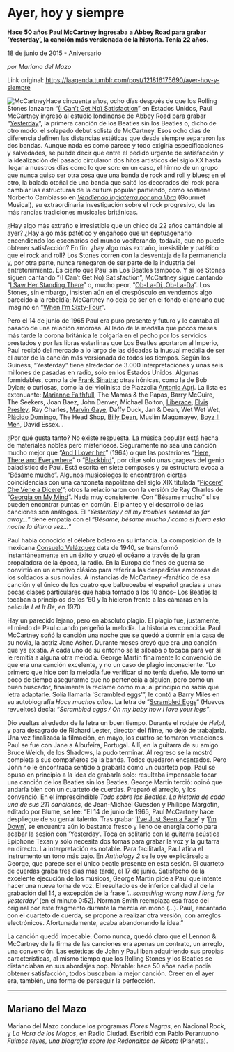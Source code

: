 # Ayer, hoy y siempre

**Hace 50 años Paul McCartney ingresaba a Abbey Road para grabar ‘Yesterday’, la canción más versionada de la historia. Tenía 22 años.**

18 de junio de 2015 - Aniversario

_por Mariano del Mazo_

Link original: https://laagenda.tumblr.com/post/121816175690/ayer-hoy-y-siempre

![McCartney](https://64.media.tumblr.com/ce8ed09eef84e94842b06b8993b44ff5/tumblr_inline_pk0ladhnpS1t6q87u_500.png)Hace
cincuenta años, ocho días después de que los Rolling Stones
lanzaran “[(I Can’t
Get No) Satisfaction](https://www.youtube.com/watch?v=saloTsNZcNA)”
en Estados Unidos, Paul McCartney ingresó al estudio
londinense de Abbey Road para grabar “[Yesterday](https://www.youtube.com/watch?v=rRen3jDqViI)”,
 la primera canción de los Beatles sin los Beatles o, dicho de otro
modo: el solapado debut solista de McCartney. Esos ocho días de
diferencia definen las distancias estéticas que desde siempre
separaron las dos bandas. Aunque nada es como parece y todo exigiría
especificaciones y salvedades, se puede decir que entre el pedido
urgente de satisfacción y la idealización del pasado circularon dos
hitos artísticos del siglo XX hasta llegar a nuestros días como lo
que son: en un caso, el himno de un grupo que nunca quiso ser otra
cosa que una banda de rock and roll y blues; en el otro, la balada
otoñal de una banda que saltó los decorados del rock para cambiar
las estructuras de la cultura popular partiendo, como sostiene
Norberto Cambiasso en *[Vendiendo
Inglaterra por una libra](http://laagenda.buenosaires.gob.ar/post/107215164015/literatura-el-discreto-encanto-de-la-progresia)* (Gourmet Musical), su extraordinaria investigación sobre el rock
progresivo, de las más rancias tradiciones musicales
británicas.

¿Hay
algo más extraño e irresistible que un chico de 22 años cantándole
al ayer? ¿Hay algo más patético y engañoso que un septuagenario
encendiendo los escenarios del mundo vociferando, todavía, que no
puede obtener satisfacción? En fin: ¿hay algo más extraño,
irresistible y patético que el rock and roll? Los Stones corren con la desventaja de la permanencia y, por otra
parte, nunca renegaron de ser parte de la industria del
entretenimiento. Es cierto que Paul sin Los Beatles tampoco. Y si los
Stones siguen cantando “(I
Can’t Get No) Satisfaction”,
McCartney sigue cantando “[I Saw Her Standing There](https://www.youtube.com/watch?v=1M_TKWRX1D4)” o,
mucho peor, “[Ob-La-Di, Ob-La-Da](https://www.youtube.com/watch?v=mvbs07wwBjo)”. Los Stones,
sin embargo, insisten aún en el crespúsculo en vendernos algo
parecido a la rebeldía; McCartney no deja de ser en el fondo el
anciano que imaginó en “[When I’m Sixty-Four](https://www.youtube.com/watch?v=PpAygvn3juQ)”. 

Pero
el 14 de junio de 1965 Paul era puro presente y futuro y le cantaba
al pasado de una relación amorosa. Al lado de la medalla que pocos
meses más tarde la corona británica le colgaría en el pecho por
los servicios prestados y por las libras esterlinas que Los Beatles
aportaron al Imperio, Paul recibió del mercado a lo largo de las
décadas la inusual medalla de ser el autor de la canción más
versionada de todos los tiempos. Según los Guiness, “Yesterday”
tiene alrededor de 3.000 interpretaciones y unas seis millones de
pasadas en radio, sólo en los Estados Unidos. Algunas formidables,
como la de [Frank Sinatra](https://www.youtube.com/watch?v=WswBkTAy1dI); otras irónicas, como la de Bob Dylan; o
curiosas, como la del violinista de Piazzolla [Antonio Agri](https://www.youtube.com/watch?v=Cs67Kq_nJMU). La
lista es extenuante: [Marianne Faithfull](https://www.youtube.com/watch?v=gORyrU1xQpg), The Mamas & the Papas,
Barry McGuire, The Seekers, Joan Baez, John Denver, Michael Bolton,
[Liberace](https://www.youtube.com/watch?v=BxpCOd5BSok), [Elvis Presley](https://www.youtube.com/watch?v=DxzFlhf8TWk), Ray Charles, [Marvin Gaye](https://www.youtube.com/watch?v=Hc-V4NTOn5s), Daffy Duck, Jan &
Dean, Wet Wet Wet, [Plácido Domingo](https://www.youtube.com/watch?v=0nbOsnbw_cY), The Head Shop, [Billy Dean](https://www.youtube.com/watch?v=MKhsYsYpyIA), 
Muslim Magomayev, [Boyz II Men](https://www.youtube.com/watch?v=3lLFzTPQf00), David Essex… 


¿Por
qué gusta tanto? No existe respuesta. La música popular está hecha
de materiales nobles pero misteriosos. Seguramente no sea una canción
mucho mejor que “[And I
Lover her](https://www.youtube.com/watch?v=eR507wuODSY)” (1964) o
que las posteriores “[Here,
There and Everywhere](https://www.youtube.com/watch?v=8THouU576WY)”
o “[Blackbird](https://www.youtube.com/watch?v=BrxZhWCAuQw)”,
por citar solo unas grageas del genio baladístico de Paul. Está
escrita en siete compases y su estructura evoca a “[Bésame
mucho](https://www.youtube.com/watch?v=LLsg_Lk819s)”. Algunos
musicólogos le encontraron ciertas coincidencias con una canzoneta
napolitana del siglo XIX titulada “[Piccere’ Che Vene a Dicere’](https://www.youtube.com/watch?v=HFj0E8_OpFY)”;
otros la relacionaron con la versión de Ray Charles de “[Georgia on My Mind](https://www.youtube.com/watch?v=fRgWBN8yt_E)”. Nada muy
consistente. Con “Bésame
mucho” sí se pueden
encontrar puntas en común. El planteo y el desarrollo de las
canciones son análogos. El “*Yesterday
/ all my troubles seemed so far away…*”
tiene empatía con el “*Bésame,
bésame mucho / como si fuera esta noche la última vez…*”

 Paul
había conocido el célebre bolero en su infancia. La composición de
la mexicana [Consuelo Velázquez](https://www.youtube.com/watch?v=kIJZSs2gxdo) data de 1940, se transformó
instantáneamente en un éxito y cruzó el océano a través de la
gran propaladora de la época, la radio. En la Europa de fines de
guerra se convirtió en un emotivo clásico para referir a las
despedidas amorosas de los soldados a sus novias. A instancias de
McCartney –fanático de esa canción y el único de los cuatro que
balbuceaba el español gracias a unas pocas clases particulares que
había tomado a los 10 años– Los Beatles la tocaban a principios
de los ’60 y la hicieron frente a las cámaras en la película *Let
It Be*, en 1970.

Hay
un parecido lejano, pero en absoluto plagio. El plagio fue,
justamente, el miedo de Paul cuando pergeñó la melodía. La
historia es conocida. Paul McCartney soñó la canción una noche que
se quedó a dormir en la casa de su novia, la actriz Jane Asher.
Durante meses creyó que era una canción que ya existía. A cada uno
de su entorno se la silbaba o tocaba para ver si le remitía a alguna
otra melodía. George Martin finalmente lo convenció de que era una
canción excelente, y no un caso de plagio inconsciente. “Lo
primero que hice con la melodía fue verificar si no tenía dueño.
Me tomó un poco de tiempo asegurarme que no pertenecía a alguien,
pero como un buen buscador, finalmente la reclamé como mía; al
principio no sabía qué letra adaptarle. Solía llamarla 'Scrambled
eggs'”, le contó a
Barry Miles en su autobiografía *Hace
muchos años*. La
letra de ”[Scrambled
Eggs](https://www.youtube.com/watch?v=xOSL2VDZAag)“
 (Huevos revueltos) decía: “*Scrambled
eggs / Oh my baby how I love your legs”*.



Dio
vueltas alrededor de la letra un buen tiempo. Durante el rodaje de
*Help!*,
y para desagrado de Richard Lester, director del filme, no dejó de
trabajarla. Una vez finalizada la filmación, en mayo, los cuatro se
tomaron vacaciones. Paul se fue con Jane a Albufeira, Portugal. Allí,
en la guitarra de su amigo Bruce Welch, de los Shadows, la pudo
terminar. Al regreso se la mostró completa a sus compañeros de la
banda. Todos quedaron encantados. Pero John no le encontraba sentido
a grabarla como un cuarteto pop. Paul se opuso en principio a la idea
de grabarla solo: resultaba impensable tocar una canción de los
Beatles sin los Beatles. George Martin terció: opinó que andaría
bien con un cuarteto de cuerdas. Preparó el arreglo, y los
convenció. En el imprescindible *Todo
sobre los Beatles. La historia de cada una de sus 211 canciones*,
de Jean-Michael Guesdon y Philippe Margotin, editado por Blume, se
lee: “El 14 de junio de 1965, Paul McCartney hace despliegue de su
genial talento. Tras grabar ’[I’ve
Just Seen a Face](https://www.youtube.com/watch?v=SbKGsEK_T9g)’ y ’[I’m
Down](https://www.youtube.com/watch?v=X7dHoEmUtIs)’, se encuentra
aún lo bastante fresco y lleno de energía como para acabar la
sesión con 'Yesterday’.
Toca en solitario con la guitarra acústica Epiphone Texan y sólo
necesita dos tomas para grabar la voz y la guitarra en directo. La
interpretación es notable. Para facilitarla, Paul afina el
instrumento un tono más bajo. En *Anthology
2* se le oye
explicárselo a George, que parece ser el único beatle presente en
esta sesión. El cuarteto de cuerdas graba tres días más tarde, el
17 de junio. Satisfecho de la excelente ejecución de los músicos,
George Martin pide a Paul que intente hacer una nueva toma de voz. El
resultado es de inferior calidad al de la grabación del 14, a
excepción de la frase *'…something
wrong now I long for yesterday’*
(en el minuto 0:52). Norman Smith reemplaza esa frase del original
por este fragmento durante la mezcla en mono (…). Paul, encantado
con el cuarteto de cuerda, se propone a realizar otra versión, con
arreglos electrónicos. Afortunadamente, acaba abandonando la idea.”

La
canción quedó impecable. Como nunca, quedó claro que el Lennon &
McCartney de la firma de las canciones era apenas un contrato, un
arreglo, una convención. Las estéticas de John y Paul iban
adquiriendo sus propias características, al mismo tiempo que los
Rolling Stones y los Beatles se distanciaban en sus abordajes pop.
Notable: hace 50 años nadie podía obtener satisfacción, todos
buscaban la mejor canción. Creer en el ayer era, también, una forma
de perseguir la perfección. 


  




---

 Mariano del Mazo
-----------------

Mariano del Mazo conduce los programas *Flores Negras*, en Nacional Rock, y *La Hora de los Magos*, en Radio Ciudad. Escribió con Pablo Perantuono *Fuimos reyes, una biografía sobre los Redonditos de Ricota* (Planeta). 

